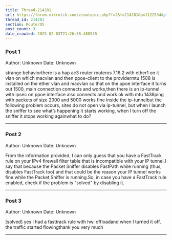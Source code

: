 ```yaml
---
title: Thread-214281
url: https://forum.mikrotik.com/viewtopic.php?f=2&t=214281&p=1122534#p1122534
thread_id: 214281
section: RouterOS
post_count: 3
date_crawled: 2025-02-03T21:26:56.488535
---
```


### Post 1
Author: Unknown
Date: Unknown

strange behaviorthere is a hap ac3 router routeros 7.16.2 with ether1 on it vlan on which macvlan and then ppoe-client to the providermtu 1508 is installed on the ether vlan and macvlan so that on the ppoe interface it turns out 1500, main connection connects and works,then there is an ip-tunnel with ipsec on ppoe interface also connects and work ok with mtu 1438ping with packets of size 2000 and 5000 works fine inside the ip-tunnelbut the following problem occurs, sites do not open via ip-tunnel, but when I launch the sniffer to see what’s happening it starts working, when I turn off the sniffer it stops working againwhat to do?

---
### Post 2
Author: Unknown
Date: Unknown

From the information provided, I can only guess that you have a FastTrack rule on your IPv4 firewall filter table that is incompatible with your IP tunnel.I say that because the Packet Sniffer disables FastPath while running (thus, disables FastTrack too) and that could be the reason your IP tunnel works fine while the Packet Sniffer is running.So, in case you have a FastTrack rule enabled, check if the problem is "solved" by disabling it.

---
### Post 3
Author: Unknown
Date: Unknown

[solved] yes I had a fasttrack rule with hw. offloadand when I turned it off, the traffic started flowingthank you very much

---

